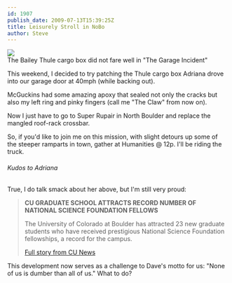 ```yaml
---
id: 1907
publish_date: 2009-07-13T15:39:25Z
title: Leisurely Stroll in NoBo
author: Steve
---
```

![](http://www.flagstafffrenzy.org/wp-content/uploads/2009/07/garage_accident.jpg)  
The Bailey Thule cargo box did not fare well in "The Garage Incident"

This weekend, I decided to try patching the Thule cargo box Adriana drove into our garage door at 40mph (while backing out).

McGuckins had some amazing apoxy that sealed not only the cracks but also my left ring and pinky fingers (call me "The Claw" from now on).

Now I just have to go to Super Rupair in North Boulder and replace the mangled roof-rack crossbar.

So, if you'd like to join me on this mission, with slight detours up some of the steeper ramparts in town, gather at Humanities @ 12p. I'll be riding the truck.

###### Kudos to Adriana

True, I do talk smack about her above, but I'm still very proud:

> **CU GRADUATE SCHOOL ATTRACTS RECORD NUMBER OF NATIONAL SCIENCE FOUNDATION FELLOWS**
> 
> The University of Colorado at Boulder has attracted 23 new graduate students who have received prestigious National Science Foundation fellowships, a record for the campus.
> 
> [Full story from CU News](http://www.colorado.edu/news/r/d7d6560cdb4fd753c43f8c074aa62eab.html)

This development now serves as a challenge to Dave's motto for us: "None of us is dumber than all of us." What to do?